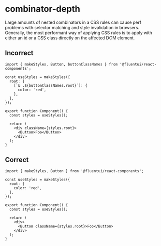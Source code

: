 # combinator-depth

Large amounts of nested combinators in a CSS rules can cause perf problems with selector matching and style
invalidation in browsers. Generally, the most performant way of applying CSS rules is to apply with either an
id or a CSS class directly on the affected DOM element.

## Incorrect

```tsx
import { makeStyles, Button, buttonClassNames } from '@fluentui/react-components';

const useStyles = makeStyles({
  root: {
    [`& .${buttonClassNames.root}`]: {
      color: 'red',
    },
  },
});

export function Component() {
  const styles = useStyles();

  return (
    <div className={styles.root}>
      <Button>Foo</Button>
    </div>
  );
}
```

## Correct

```tsx
import { makeStyles, Button } from '@fluentui/react-components';

const useStyles = makeStyles({
  root: {
    color: 'red',
  },
});

export function Component() {
  const styles = useStyles();

  return (
    <div>
      <Button className={styles.root}>Foo</Button>
    </div>
  );
}
```
